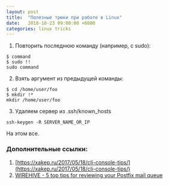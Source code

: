 ```yaml
---
layout: post
title:  "Полезные трюки при работе в Linux"
date:   2018-10-23 09:00:00 +0800
categories: linux tricks
---
```


1. Повторить последнюю команду (например, с sudo):
```
$ command
$ sudo !!
sudo command
```
2. Взять аргумент из предыдущей команды:
```
$ cd /home/user/foo
$ mkdir !*
mkdir /home/user/foo
```
3. Удаляем сервер из .ssh/known_hosts
```
ssh-keygen -R SERVER_NAME_OR_IP
```


На этом все.

### Дополнительные ссылки:
1. [https://xakep.ru/2017/05/18/cli-console-tips/](https://xakep.ru/2017/05/18/cli-console-tips/)
2. [WIREHIVE - 5 top tips for reviewing your Postfix mail queue](https://www.wirehive.com/thoughts/5-top-tips-reviewing-postfix-mail-queue/)